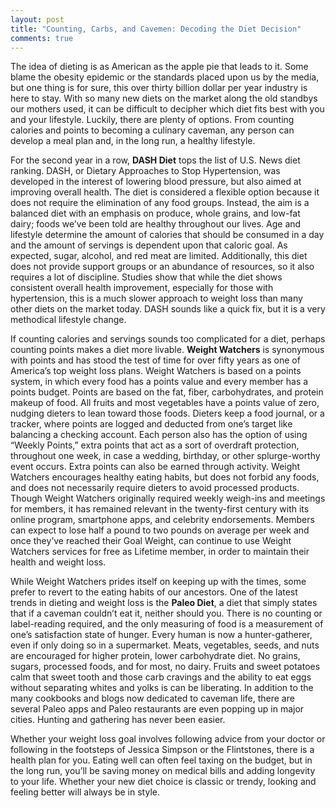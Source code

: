 ```yaml
---
layout: post
title: "Counting, Carbs, and Cavemen: Decoding the Diet Decision"
comments: true
---
```

The idea of dieting is as American as the apple pie that leads to it.  Some blame the obesity epidemic or the standards placed upon us by the media, but one thing is for sure, this over thirty billion dollar per year industry is here to stay.  With so many new diets on the market along the old standbys our mothers used, it can be difficult to decipher which diet fits best with you and your lifestyle.  Luckily, there are plenty of options. From counting calories and points to becoming a culinary caveman, any person can develop a meal plan and, in the long run, a healthy lifestyle.

For the second year in a row, <b>DASH Diet</b> tops the list of U.S. News diet ranking. DASH, or Dietary Approaches to Stop Hypertension, was developed in the interest of lowering blood pressure, but also aimed at improving overall health.  The diet is considered a flexible option because it does not require the elimination of any food groups.  Instead, the aim is a balanced diet with an emphasis on produce, whole grains, and low-fat dairy; foods we’ve been told are healthy throughout our lives.  Age and lifestyle determine the amount of calories that should be consumed in a day and the amount of servings is dependent upon that caloric goal.   As expected, sugar, alcohol, and red meat are limited.  Additionally, this diet does not provide support groups or an abundance of resources, so it also requires a lot of discipline.  Studies show that while the diet shows consistent overall health improvement, especially for those with hypertension, this is a much slower approach to weight loss than many other diets on the market today.  DASH sounds like a quick fix, but it is a very methodical lifestyle change.

If counting calories and servings sounds too complicated for a diet, perhaps counting points makes a diet more livable.  <b>Weight Watchers</b> is synonymous with points and has stood the test of time for over fifty years as one of America’s top weight loss plans.  Weight Watchers is based on a points system, in which every food has a points value and every member has a points budget.  Points are based on the fat, fiber, carbohydrates, and protein makeup of food.  All fruits and most vegetables have a points value of zero, nudging dieters to lean toward those foods.  Dieters keep a food journal, or a tracker, where points are logged and deducted from one’s target like balancing a checking account. Each person also has the option of using “Weekly Points,” extra points that act as a sort of overdraft protection, throughout one week, in case a wedding, birthday, or other splurge-worthy event occurs.  Extra points can also be earned through activity.  Weight Watchers encourages healthy eating habits, but does not forbid any foods, and does not necessarily require dieters to avoid processed products.  Though Weight Watchers originally required weekly weigh-ins and meetings for members, it has remained relevant in the twenty-first century with its online program, smartphone apps, and celebrity endorsements.  Members can expect to lose half a pound to two pounds on average per week and once they’ve reached their Goal Weight, can continue to use Weight Watchers services for free as Lifetime member, in order to maintain their health and weight loss.

While Weight Watchers prides itself on keeping up with the times, some prefer to revert to the eating habits of our ancestors.  One of the latest trends in dieting and weight loss is the <b>Paleo Diet</b>, a diet that simply states that if a caveman couldn’t eat it, neither should you.  There is no counting or label-reading required, and the only measuring of food is a measurement of one’s satisfaction state of hunger. Every human is now a hunter-gatherer, even if only doing so in a supermarket.  Meats, vegetables, seeds, and nuts are encouraged for higher protein, lower carbohydrate diet.  No grains, sugars, processed foods, and for most, no dairy.  Fruits and sweet potatoes calm that sweet tooth and those carb cravings and the ability to eat eggs without separating whites and yolks is can be liberating.  In addition to the many cookbooks and blogs now dedicated to caveman life, there are several Paleo apps and Paleo restaurants are even popping up in major cities.  Hunting and gathering has never been easier.

Whether your weight loss goal involves following advice from your doctor or following in the footsteps of Jessica Simpson or the Flintstones, there is a health plan for you.   Eating well can often feel taxing on the budget, but in the long run, you’ll be saving money on medical bills and adding longevity to your life.   Whether your new diet choice is classic or trendy, looking and feeling better will always be in style.